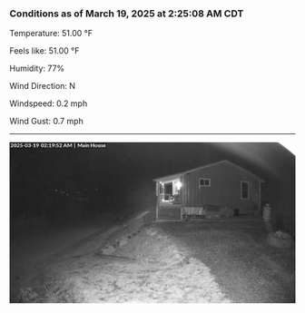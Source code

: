 ### Conditions as of March 19, 2025 at 2:25:08 AM CDT 

Temperature: 51.00 &deg;F

Feels like: 51.00 &deg;F

Humidity: 77%

Wind Direction: N

Windspeed: 0.2 mph

Wind Gust: 0.7 mph

---

<img src="./images/latest.jpeg"/>

